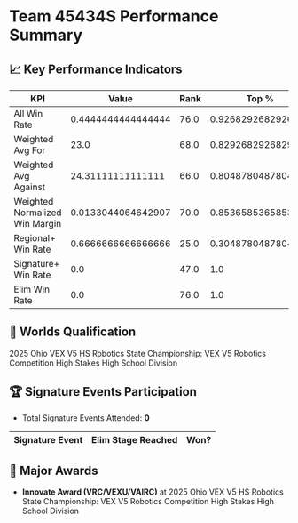 # Team 45434S Performance Summary

## 📈 Key Performance Indicators
| KPI | Value | Rank | Top % |
| --- | ----- | ---- | ----- |
| All Win Rate | 0.4444444444444444 | 76.0 | 0.926829268292683 |
| Weighted Avg For | 23.0 | 68.0 | 0.8292682926829268 |
| Weighted Avg Against | 24.31111111111111 | 66.0 | 0.8048780487804879 |
| Weighted Normalized Win Margin | 0.0133044064642907 | 70.0 | 0.8536585365853658 |
| Regional+ Win Rate | 0.6666666666666666 | 25.0 | 0.3048780487804878 |
| Signature+ Win Rate | 0.0 | 47.0 | 1.0 |
| Elim Win Rate | 0.0 | 76.0 | 1.0 |


## 🎯 Worlds Qualification
2025 Ohio VEX V5 HS Robotics State Championship: VEX V5 Robotics Competition High Stakes High School Division

## 🏆 Signature Events Participation
- Total Signature Events Attended: **0**

| Signature Event | Elim Stage Reached | Won? |
|:----------------|:-------------------|:----|


## 🥇 Major Awards
- **Innovate Award (VRC/VEXU/VAIRC)** at 2025 Ohio VEX V5 HS Robotics State Championship: VEX V5 Robotics Competition High Stakes High School Division

